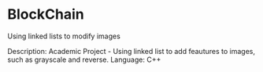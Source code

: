 # BlockChain
Using linked lists to modify images

Description: Academic Project - Using linked list to add feautures to images, such as grayscale and reverse.
Language: C++

